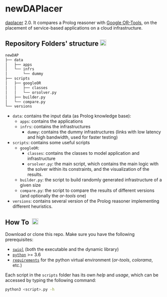 # newDAPlacer

[daplacer](https://github.com/di-unipi-socc/daplacer) 2.0.
It compares a Prolog reasoner with [Google OR-Tools](https://github.com/google/or-tools), on the placement of service-based applications on a cloud infrastructure.


## Repository Folders' structure <img src="https://img.icons8.com/small/344/folder-tree.png" alt="folder tree" width="20" height="20">

``` bash
newDAP
├── data
│   ├── apps
│   └── infrs
│       └── dummy
├── scripts
│   ├── googleOR
│   │   ├── classes
│   │   └── orsolver.py
│   ├── builder.py
│   └── compare.py
└── versions
```

- `data`: contains the input data (as Prolog knowledge base):
    - `apps`: contains the applications
    - `infrs`: contains the infrastructures
        - `dummy`: contains the dummy infrastructures (links with low latency and high bandwidth, used for faster testing)
- `scripts`: contains some useful scripts
    - `googleOR`:
        - `classes`: contains the classes to model application and infrastructure
        - `orsolver.py`: the main script, which contains the main logic with
        the solver within its constraints, and the visualization of the results.
    - `builder.py`: the script to build randomly generated infrastructure of a given size
    - `compare.py`: the script to compare the results of different versions (and optionally the _or-tools_ one)
- `versions`: contains several version of the Prolog reasoner
implementing different heuristics.

## How To &nbsp;<img src="https://cdn-icons-png.flaticon.com/512/3208/3208615.png" alt="checklist" width="20" height="20"/> 

Download or clone this repo. Make sure you have the following prerequisites:

- [`swipl`](https://www.swi-prolog.org/download/stable) (both the executable and the dynamic library)
- [`python`](https://www.python.org/downloads/) >= 3.6
- [`requirements`](https://github.com/jacopo-massa/newDAP/blob/main/scripts/requirements.txt) for the python virtual environment (_or-tools_, _colorama_, etc.)

Each script in the `scripts` folder has its own _help_ and _usage_, which can be accessed by typing the following command:
``` bash
python3 <script>.py -h
```

